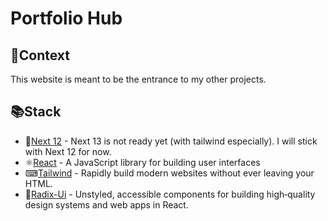 # Portfolio Hub

## 🧾Context

This website is meant to be the entrance to my other projects.


## 📚Stack

- 🚀[Next 12](https://nextjs.org/) - Next 13 is not ready yet (with tailwind especially). I will stick with Next 12 for now.
- ⚛[React](https://beta.reactjs.org/) - A JavaScript library for building user interfaces
- ⌨[Tailwind](https://tailwindcss.com/) - Rapidly build modern websites without ever leaving your HTML.
- 📕[Radix-Ui](https://www.radix-ui.com/) - Unstyled, accessible components for building high‑quality design systems and web apps in React.

